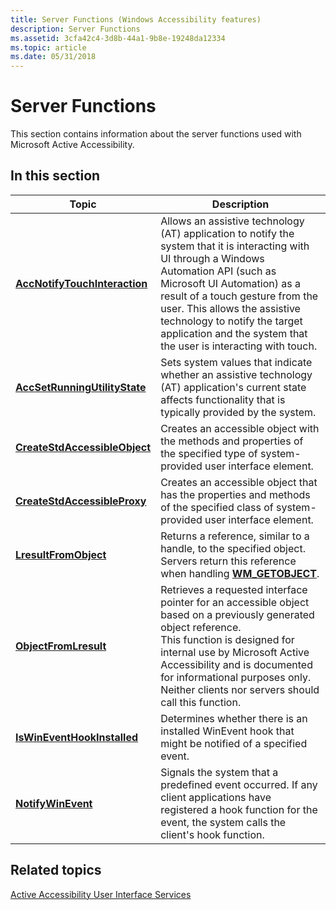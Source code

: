 ```yaml
---
title: Server Functions (Windows Accessibility features)
description: Server Functions
ms.assetid: 3cfa42c4-3d8b-44a1-9b8e-19248da12334
ms.topic: article
ms.date: 05/31/2018
---
```


# Server Functions

This section contains information about the server functions used with Microsoft Active Accessibility.

## In this section



| Topic                                                                     | Description                                                                                                                                                                                                                                                                                                                                                   |
|---------------------------------------------------------------------------|---------------------------------------------------------------------------------------------------------------------------------------------------------------------------------------------------------------------------------------------------------------------------------------------------------------------------------------------------------------|
| [**AccNotifyTouchInteraction**](/windows/desktop/api/Oleacc/nf-oleacc-accnotifytouchinteraction)<br/> | Allows an assistive technology (AT) application to notify the system that it is interacting with UI through a Windows Automation API (such as Microsoft UI Automation) as a result of a touch gesture from the user. This allows the assistive technology to notify the target application and the system that the user is interacting with touch.<br/> |
| [**AccSetRunningUtilityState**](/windows/desktop/api/Oleacc/nf-oleacc-accsetrunningutilitystate)<br/> | Sets system values that indicate whether an assistive technology (AT) application's current state affects functionality that is typically provided by the system. <br/>                                                                                                                                                                                 |
| [**CreateStdAccessibleObject**](/windows/desktop/api/Oleacc/nf-oleacc-createstdaccessibleobject)<br/> | Creates an accessible object with the methods and properties of the specified type of system-provided user interface element.<br/>                                                                                                                                                                                                                      |
| [**CreateStdAccessibleProxy**](/windows/desktop/api/Oleacc/nf-oleacc-createstdaccessibleproxya)<br/>   | Creates an accessible object that has the properties and methods of the specified class of system-provided user interface element.<br/>                                                                                                                                                                                                                 |
| [**LresultFromObject**](/windows/desktop/api/Oleacc/nf-oleacc-lresultfromobject)<br/>                 | Returns a reference, similar to a handle, to the specified object. Servers return this reference when handling [**WM\_GETOBJECT**](wm-getobject.md).<br/>                                                                                                                                                                                              |
| [**ObjectFromLresult**](/windows/desktop/api/Oleacc/nf-oleacc-objectfromlresult)<br/>                 | Retrieves a requested interface pointer for an accessible object based on a previously generated object reference.<br/> This function is designed for internal use by Microsoft Active Accessibility and is documented for informational purposes only. Neither clients nor servers should call this function.<br/>                               |
| [**IsWinEventHookInstalled**](/windows/desktop/api/Winuser/nf-winuser-iswineventhookinstalled)<br/>     | Determines whether there is an installed WinEvent hook that might be notified of a specified event.<br/>                                                                                                                                                                                                                                                |
| [**NotifyWinEvent**](/windows/desktop/api/Winuser/nf-winuser-notifywinevent)<br/>                       | Signals the system that a predefined event occurred. If any client applications have registered a hook function for the event, the system calls the client's hook function.<br/>                                                                                                                                                                        |



 

## Related topics

<dl> <dt>

[Active Accessibility User Interface Services](active-accessibility-user-interface-services-ref.md)
</dt> </dl>

 

 





